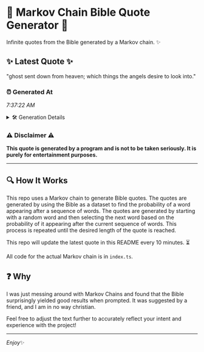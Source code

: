 # 📖 Markov Chain Bible Quote Generator 📖

Infinite quotes from the Bible generated by a Markov chain. ✨

## ✨ Latest Quote ✨
"ghost sent down from heaven; which things the angels desire to look into."

### ⏰ Generated At
*7:37:22 AM*

<details>
    <summary>🛠️ Generation Details</summary>
    <p>
        <strong>🌱 Seed:</strong> ghost<br>
        <strong>🔄 Iterations:</strong> 12<br>
        <strong>📜 Context History:</strong><br>[ ghost ]: sent<br>[ ghost, sent ]: down<br>[ ghost, sent, down ]: from<br>[ ghost, sent, down, from ]: heaven;<br>[ ghost, sent, down, from, heaven; ]: which<br>[ ghost, sent, down, from, heaven;, which ]: things<br>[ sent, down, from, heaven;, which, things ]: the<br>[ down, from, heaven;, which, things, the ]: angels<br>[ from, heaven;, which, things, the, angels ]: desire<br>[ heaven;, which, things, the, angels, desire ]: to<br>[ which, things, the, angels, desire, to ]: look<br>[ things, the, angels, desire, to, look ]: into.<br>
    </p>
</details>

### ⚠️ Disclaimer ⚠️
**This quote is generated by a program and is not to be taken seriously. It is purely for entertainment purposes.**

---

## 🔍 How It Works

This repo uses a Markov chain to generate Bible quotes. The quotes are generated by using the Bible as a dataset to find the probability of a word appearing after a sequence of words. The quotes are generated by starting with a random word and then selecting the next word based on the probability of it appearing after the current sequence of words. This process is repeated until the desired length of the quote is reached.

This repo will update the latest quote in this README every 10 minutes. ⏳

All code for the actual Markov chain is in `index.ts`.

## ❓ Why

I was just messing around with Markov Chains and found that the Bible surprisingly yielded good results when prompted. 
It was suggested by a friend, and I am in no way christian.

Feel free to adjust the text further to accurately reflect your intent and experience with the project!

---

*Enjoy*✨
